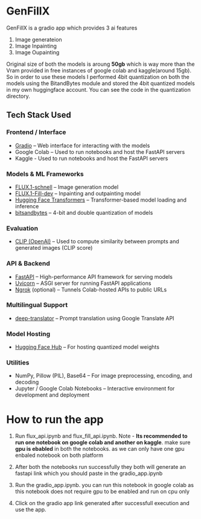 # GenFillX
GenFillX is a gradio app which provides 3 ai features
1. Image generateion
2. Image Inpainting
3. Image Oupainting

Original size of both the models is aroung **50gb** which is way more than the Vram provided in free instances of google colab and kaggle(around 15gb). So in order to use these models I performed 4bit quantization on both the models using the BitandBytes module and stored the 4bit quantized models in my own huggingface account. You can see the code in the quantization directory.

## Tech Stack Used

### Frontend / Interface
- [Gradio](https://gradio.app/) – Web interface for interacting with the models
- Google Colab – Used to run notebooks and host the FastAPI servers
- Kaggle - Used to run notebooks and host the FastAPI servers

### Models & ML Frameworks
- [FLUX.1-schnell](https://huggingface.co/black-forest-labs/FLUX.1-schnell) – Image generation model
- [FLUX.1-Fill-dev](https://huggingface.co/black-forest-labs/FLUX.1-Fill-dev) – Inpainting and outpainting model
- [Hugging Face Transformers](https://huggingface.co/transformers/) – Transformer-based model loading and inference
- [bitsandbytes](https://github.com/TimDettmers/bitsandbytes) – 4-bit and double quantization of models

### Evaluation
- [CLIP (OpenAI)](https://github.com/openai/CLIP) – Used to compute similarity between prompts and generated images (CLIP score)

### API & Backend
- [FastAPI](https://fastapi.tiangolo.com/) – High-performance API framework for serving models
- [Uvicorn](https://www.uvicorn.org/) – ASGI server for running FastAPI applications
- [Ngrok](https://ngrok.com/) (optional) – Tunnels Colab-hosted APIs to public URLs

### Multilingual Support
- [deep-translator](https://github.com/nidhaloff/deep-translator) – Prompt translation using Google Translate API

### Model Hosting
- [Hugging Face Hub](https://huggingface.co/) – For hosting quantized model weights

### Utilities
- NumPy, Pillow (PIL), Base64 – For image preprocessing, encoding, and decoding
- Jupyter / Google Colab Notebooks – Interactive environment for development and deployment



# How to run the app
1. Run flux_api.ipynb and flux_fill_api.ipynb.
Note - **Its recommended to run one notebook on google colab and another on kaggle**. make sure **gpu is ebabled** in both the notebooks. as we can only have one gpu enbaled notebook on both platform

2. After both the notebooks run successfully they both will generate an fastapi link which you should paste in the gradio_app.ipynb
3. Run the gradio_app.ipynb. you can run this notebook in google colab as this notebook does not require gpu to be enabled and run on cpu only
4. Click on the gradio app link generated after successfull execution and use the app.
